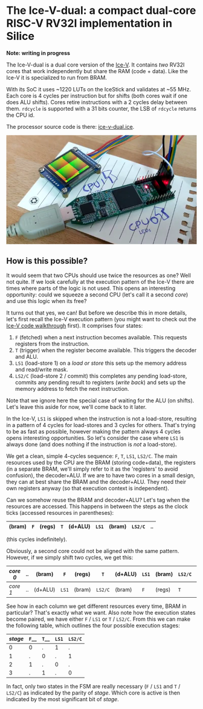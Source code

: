 # The Ice-V-dual: a compact dual-core RISC-V RV32I implementation in Silice

**Note: writing in progress**

The Ice-V-dual is a dual core version of the [Ice-V](README.md). It contains *two*
RV32I cores that work independently but share the RAM (code + data). Like 
the Ice-V it is specialized to run from BRAM. 

With its SoC it uses ~1220 LUTs on the IceStick and validates at ~55 MHz. 
Each core is 4 cycles per instruction but for shifts (both cores wait if one does 
ALU shifts). Cores retire instructions with a 2 cycles delay between them. 
`rdcycle` is supported with a 31 bits counter, the LSB of `rdcycle` returns the CPU id.

The processor source code is there: [ice-v-dual.ice](CPUs/ice-v-dual.ice).

<p align="center">
  <img src="ice-v-dual-demo.png">
</p>

## How is this possible?

It would seem that two CPUs should use twice the resources as one? Well not quite.
If we look carefully at the execution pattern of the Ice-V there are times where 
parts of the logic is not used. This opens an interesting opportunity: could
we squeeze a second CPU (let's call it a second *core*) and use this logic when its free?

It turns out that yes, we can! But before we describe this in more details, let's
first recall the Ice-V execution pattern (you might want to check out the [Ice-V code walkthrough](README.md) first). It comprises four states:
1. `F` (fetched) when a next instruction becomes available. This requests registers
from the instruction.
2. `T` (trigger) when the register become available. This triggers the decoder and ALU.
3. `LS1` (load-store 1) on a *load or store* this sets up the memory address and read/write mask.
4. `LS2/C` (load-store 2 / commit) this completes any pending load-store, commits
any pending result to registers (*write back*) and sets up the memory address
to fetch the next instruction.

Note that we ignore here the special case of waiting for the ALU (on shifts). Let's
leave this aside for now, we'll come back to it later.

In the Ice-V, `LS1` is skipped when the instruction is not a load-store, resulting
in a pattern of 4 cycles for load-stores and 3 cycles for others. That's trying
to be as fast as possible, however making the pattern always 4 cycles opens interesting
opportunities. So let's consider the case where `LS1` is always done (and does nothing
if the instruction is *not* a load-store).

We get a clean, simple 4-cycles sequence: `F`, `T`, `LS1`, `LS2/C`.
The main resources used by the CPU are the BRAM (storing code+data), the registers
(in a separate BRAM, we'll simply refer to it as the 'registers' to avoid confusion),
the decoder+ALU. If we are to have two cores in a small design, they can at best 
share the BRAM and the decoder+ALU. They need their own registers anyway (so
that execution context is independent).

Can we somehow reuse the BRAM and decoder+ALU? Let's tag when the resources are
accessed. This happens in between the steps as the clock ticks (accessed resources in parentheses):

 |(bram) | `F` | (regs) | `T` | (d+ALU) | `LS1` | (bram) | `LS2/C` | .. |
 | --- | --- | --- | --- | --- | --- | --- | --- | --- |

(this cycles indefinitely).

Obviously, a second core could not be aligned with the same pattern. However, if 
we simply shift two cycles, we get this:

| *core 0* |..|(bram) | `F` | (regs) | `T` | (d+ALU) | `LS1` | (bram) | `LS2/C` | .. |
| --- | --- | --- | --- | --- | --- | --- | --- | --- | --- | --- |
| *core 1* |..| (d+ALU) | `LS1` | (bram) | `LS2/C` | (bram) | `F` | (regs) | `T` | .. |

See how in each column we get different resources every time, BRAM in particular? That's exactly what we want. Also note how the execution states become paired, we have either `F` / `LS1` or `T` / `LS2/C`. From this we can make the following table, which outlines the four possible execution stages:

| *stage*    | `F`__ | `T`__ | `LS1` | `LS2/C` |
| ---------- | --- | --- | ----- | ------- |
| 0          |  0  |  .  |   1   |   .     |
| 1          |  .  |  0  |   .   |   1     |
| 2          |  1  |  .  |   0   |   .     |
| 3          |  .  |  1  |   .   |   0     |

In fact, only two states in the FSM are really necessary (`F` / `LS1` and `T` / `LS2/C`) as indicated by the parity of *stage*. Which core is active is then
indicated by the most significant bit of *stage*.